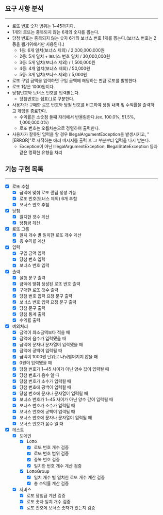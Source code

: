 ## 요구 사항 분석
<hr>

- 로또 번호 숫자 범위는 1~45까지다.
- 1개의 로또는 중복되지 않는 6개의 숫자를 뽑는다.
- 당첨 번호는 중복되지 않는 숫자 6개와 보너스 번호 1개를 뽑는다.(보너스 번호는 2등을 뽑기위해서만 사용된다.)
  - 1등: 6개 일치(보너스 제외) / 2,000,000,000원
  - 2등: 5개 일치 + 보너스 번호 일치 / 30,000,000원
  - 3등: 5개 일치(보너스 제외) / 1,500,000원
  - 4등: 4개 일치(보너스 제외) / 50,000원
  - 5등: 3개 일치(보너스 제외) / 5,000원
- 로또 구입 금액을 입력하면 구입 금액에 해당하는 만큼 로또를 발행한다.
- 로또 1장은 1000원이다.
- 당첨번호와 보너스 번호를 입력받는다.
  - 당첨번호는 쉼표(,)로 구분한다. 
- 사용자가 구매한 로또 번호와 당첨 번호를 비교하여 당첨 내역 및 수익률을 출력하고 게임을 종료한다.
  - 수익률은 소숫점 둘째 자리에서 반올림한다.(ex. 100.0%, 51.5%, 1,000,000.0%)
  - 로또 번호는 오름차순으로 정렬하여 출력한다.
- 사용자가 잘못된 입력을 할 경우 IllegalArgumentException을 발생시키고, "[ERROR]"로 시작하는 에러 메시지를 출력 후 그 부분부터 입력을 다시 받는다.
  - Exception이 아닌 IllegalArgumentException, IllegalStateException 등과 같은 명확한 유형을 처리


## 기능 구현 목록
<hr>

- [x] 로또 추첨
    - [x] 금액에 맞춰 로또 랜덤 생성 기능
    - [x] 로또 번호(보너스 제외) 6개 추첨
    - [x] 보너스 번호 추첨
- [x] 당첨
  - [x] 일치한 갯수 계산
  - [x] 당첨금 계산
- [x] 로또 그룹
  - [x] 일치 개수 별 일치한 로또 개수 계산
  - [x] 총 수익률 계산
- [x] 입력
    - [x] 구입 금액 입력
    - [x] 당첨 번호 입력
    - [x] 보너스 번호 입력
- [x] 출력
    - [x] 실행 문구 출력
    - [x] 금액에 맞춰 생성된 로또 번호 출력
    - [x] 구매한 로또 갯수 출력
    - [x] 당첨 번호 입력 요청 문구 출력
    - [x] 보너스 번호 입력 요청 문구 출력
    - [x] 당첨 문구 출력
    - [x] 당첨 통계 출력
    - [x] 수익률 출력
- [x] 예외처리
  - [x] 금액이 최소금액보다 적을 때
  - [x] 금액에 음수가 입력됐을 때
  - [x] 금액에 문자나 문자열이 입력됐을 때
  - [x] 금액에 공백이 입력될 때
  - [x] 금액이 1000원 단위로 나눠떨어지지 않을 때
  - [x] 0원이 입력됐을 때
  - [x] 당첨 번호가 1~45 사이가 아닌 양수 값이 입력될 때
  - [x] 당첨 번호가 음수 일 때
  - [x] 당첨 번호가 소수가 입력될 때
  - [x] 당첨 번호에 공백이 입력될 때
  - [x] 당첨 번호에 문자나 문자열이 입력될 때
  - [x] 보너스 번호가 1~45 사이가 아닌 양수 값이 입력될 때
  - [x] 보너스 번호가 소수가 입력될 때
  - [x] 보너스 번호에 공백이 입력될 때
  - [x] 보너스 번호에 문자나 문자열이 입력될 때
  - [x] 보너스 번호가 음수 일 때
- [x] 테스트
  - [x] 도메인
    - [x] Lotto
      - [x] 로또 번호 개수 검증
      - [x] 로또 번호 범위 검증
      - [x] 중복 번호 검증
      - [x] 일치한 번호 개수 계산 검증
    - [x] LottoGroup
      - [x] 일치 개수 별 일치한 로또 개수 계산 검증
      - [x] 총 수익률 계산 검증
  - [x] 서비스
    - [x] 로또 당첨금 계산 검증
    - [x] 로또 숫자 일치 개수 검증
    - [x] 로또 번호에 보너스 숫자가 있는지 검증